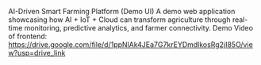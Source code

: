 AI-Driven Smart Farming Platform (Demo UI)
A demo web application showcasing how AI + IoT + Cloud can transform agriculture through real-time monitoring, predictive analytics, and farmer connectivity.
Demo Video of frontend: https://drive.google.com/file/d/1ppNlAk4JEa7G7krEYDmdlkosRg2jI85O/view?usp=drive_link
